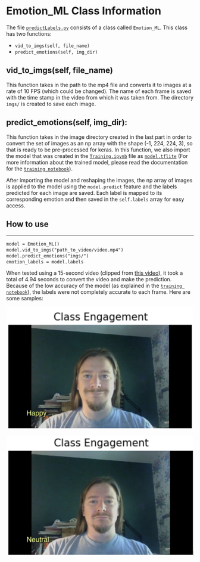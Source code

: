# Emotion_ML Class Information

The file [`predictLabels.py`](https://github.com/AmaniN16/Cue-Cetera/blob/main/ModelControl/predictLabels.py) consists of a class called `Emotion_ML`. This class has two functions:
- `vid_to_imgs(self, file_name)`
- `predict_emotions(self, img_dir)`

## vid_to_imgs(self, file_name)
This function takes in the path to the mp4 file and converts it to images at a rate of 10 FPS (which could be changed). The name of each frame is saved with the time stamp in the video from which it was taken from. The directory `imgs/` is created to save each image.

## predict_emotions(self, img_dir):
This function takes in the image directory created in the last part in order to convert the set of images as an np array with the shape (-1, 224, 224, 3), so that is ready to be pre-processed for keras. In this function, we also import the model that was created in the [`Training.ipynb`](https://github.com/AmaniN16/Cue-Cetera/blob/main/ModelControl/training/Training.ipynb) file as [`model.tflite`](https://github.com/AmaniN16/Cue-Cetera/blob/main/ModelControl/training/models/model.tflite) (For more information about the trained model, please read the documentation for the [`training notebook`](https://github.com/AmaniN16/Cue-Cetera/tree/main/ModelControl/training)).

After importing the model and reshaping the images, the np array of images is applied to the model using the `model.predict` feature and the labels predicted for each image are saved. Each label is mapped to its corresponding emotion and then saved in the `self.labels` array for easy access. 

## How to use
---
```
model = Emotion_ML()
model.vid_to_imgs("path_to_video/video.mp4")
model.predict_emotions("imgs/")
emotion_labels = model.labels
```

When tested using a 15-second video (clipped from [this video](https://youtu.be/99OsgN_SuE8)), it took a total of 4.94 seconds to convert the video and make the prediction. Because of the low accuracy of the model (as explained in the [`training notebook`](https://github.com/AmaniN16/Cue-Cetera/blob/main/ModelControl/training/Training.ipynb)), the labels were not completely accurate to each frame. Here are some samples:

![sample1](https://github.com/AmaniN16/Cue-Cetera/blob/main/ModelControl/readme_imgs/pre_1.PNG)

![sample2](https://github.com/AmaniN16/Cue-Cetera/blob/main/ModelControl/readme_imgs/pre_2.PNG)

